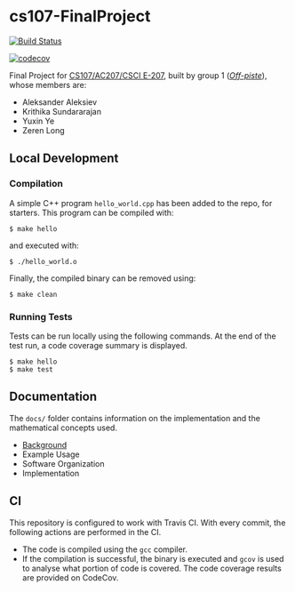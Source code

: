 # cs107-FinalProject

[![Build Status](https://travis-ci.com/CS107-off-piste/cs107-FinalProject.svg?token=EpqTjCxd7qmi2ut6nRKz&branch=master)](https://travis-ci.com/CS107-off-piste/cs107-FinalProject)

[![codecov](https://codecov.io/gh/CS107-off-piste/cs107-FinalProject/branch/master/graph/badge.svg?token=ROWLO2X8Z5)](https://codecov.io/gh/CS107-off-piste/cs107-FinalProject/branch/master/)

Final Project for [CS107/AC207/CSCI E-207](https://harvard-iacs.github.io/2020-CS107/), built by group 1 ([*Off-piste*](https://en.wikipedia.org/wiki/Backcountry_skiing)), whose members are:

* Aleksander Aleksiev
* Krithika Sundararajan
* Yuxin Ye
* Zeren Long

## Local Development

### Compilation

A simple C++ program `hello_world.cpp` has been added to the repo, for starters. This program can be compiled with:
```
$ make hello
```
and executed with:
```
$ ./hello_world.o
```
Finally, the compiled binary can be removed using:
```
$ make clean
```

### Running Tests

Tests can be run locally using the following commands. At the end of the test run, a code coverage summary is displayed.

```
$ make hello
$ make test
```

## Documentation

The `docs/` folder contains information on the implementation and the mathematical concepts used.
* [Background](./docs/BACKGROUND.md)
* Example Usage
* Software Organization
* Implementation

## CI

This repository is configured to work with Travis CI. With every commit, the following actions are performed in the CI.
* The code is compiled using the `gcc` compiler.
* If the compilation is successful, the binary is executed and `gcov` is used to analyse what portion of code is covered. The code coverage results are provided on CodeCov.
